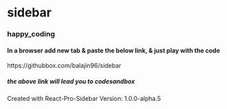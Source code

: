# sidebar
<h3>happy_coding </h3>
<h4> In a browser add new tab & paste the below link, & just play with the code</h4> 
https://githubbox.com/balajin96/sidebar  <h5>the above link will lead you to codesandbox </h5>  

Created with React-Pro-Sidebar Version: 1.0.0-alpha.5
